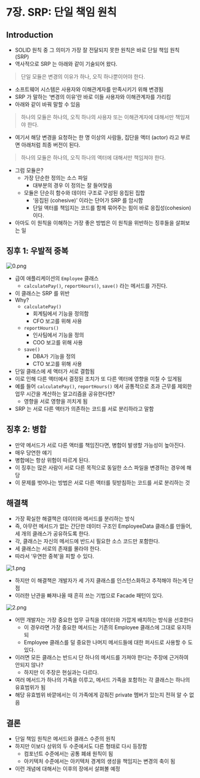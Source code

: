 # 7장. SRP: 단일 책임 원칙

## Introduction

- SOLID 원칙 중 그 의미가 가장 잘 전달되지 못한 원칙은 바로 단일 책임 원칙 (SRP)
- 역사적으로 SRP 는 아래와 같이 기술되어 왔다.

> 단일 모듈은 변경의 이유가 하나, 오직 하나뿐이어야 한다.

- 소프트웨어 시스템은 사용자와 이해관계자를 만족시키기 위해 변경됨
- SRP 가 말하는 ‘변경의 이유’란 바로 이들 사용자와 이해관계자를 가리킴
- 아래와 같이 바꿔 말할 수 있음

> 하나의 모듈은 하나의, 오직 하나의 사용자 또는 이해관계자에 대해서만 책임져야 한다.

- 여기서 해당 변경을 요청하는 한 명 이상의 사람들, 집단을 액터 (actor) 라고 부르면 아래처럼 최종 버전이 된다.

> 하나의 모듈은 하나의, 오직 하나의 액터에 대해서만 책임져야 한다.

- 그럼 모듈은?
  - 가장 단순한 정의는 소스 파일
    - 대부분의 경우 이 정의는 잘 들어맞음
  - 모듈은 단순히 함수와 데이터 구조로 구성된 응집된 집합
    - ‘응집된 (cohesive)’ 이라는 단어가 SRP 를 암시함
    - 단일 액터를 책임지는 코드를 함께 묶어주는 힘이 바로 응집성(cohesion) 이다.
- 아마도 이 원칙을 이해하는 가장 좋은 방법은 이 원칙을 위반하는 징후들을 살펴보는 일

## 징후 1: 우발적 중복

![0.png](/clean-architecture/img/chapter07/zhoon/0.png)

- 급여 애플리케이션의 `Employee` 클래스
  - `calculatePay()`, `reportHours()`, `save()` 라는 메서드를 가진다.
- 이 클래스는 SRP 를 위반
- Why?
  - `calculatePay()`
    - 회계팀에서 기능을 정의함
    - CFO 보고를 위해 사용
  - `reportHours()`
    - 인사팀에서 기능을 정의
    - COO 보고를 위해 사용
  - `save()`
    - DBA가 기능을 정의
    - CTO 보고를 위해 사용
- 단일 클래스에 세 액터가 서로 결합됨
- 이로 인해 다른 액터에서 결정된 조치가 또 다른 액터에 영향을 미칠 수 있게됨
- 예를 들어 `calculatePay()`, `reportHours()` 에서 공통적으로 초과 근무를 제외한 업무 시간을 계산하는 알고리즘을 공유한다면?
  - 영향을 서로 영향을 끼치게 됨
- SRP 는 서로 다른 액터가 의존하는 코드를 서로 분리하라고 말함

## 징후 2: 병합

- 만약 메서드가 서로 다른 액터를 책임진다면, 병합이 발생할 가능성이 높아진다.
- 매우 당연한 얘기
- 병합에는 항상 위험이 따르게 된다.
- 이 징후는 많은 사람이 서로 다른 목적으로 동일한 소스 파일을 변경하는 경우에 해당
- 이 문제를 벗어나는 방법은 서로 다른 액터를 뒷받침하는 코드를 서로 분리하는 것

## 해결책

- 가장 확실한 해결책은 데이터와 메서드를 분리하는 방식
- 즉, 아무런 메서드가 없는 간단한 데이터 구조인 EmployeeData 클래스를 만들어, 세 개의 클래스가 공유하도록 한다.
- 각, 클래스는 자신의 메서드에 반드시 필요한 소스 코드만 포함한다.
- 세 클래스는 서로의 존재를 몰라야 한다.
- 따라서 ‘우연한 중복’을 피할 수 있다.

![1.png](/clean-architecture/img/chapter07/zhoon/1.png)

- 하지만 이 해결책은 개발자가 세 가지 클래스를 인스턴스화하고 추적해야 하는게 단점
- 이러한 난관을 빠져나올 때 흔히 쓰는 기법으로 Facade 패턴이 있다.

![2.png](/clean-architecture/img/chapter07/zhoon/2.png)

- 어떤 개발자는 가장 중요한 업무 규칙을 데이터와 가깝게 배치하는 방식을 선호한다
  - 이 경우라면 가장 중요한 메서드는 기존의 Employee 클래스에 그대로 유지하되
  - Employee 클래스를 덜 중요한 나머지 메서드들에 대한 퍼사드로 사용할 수 도 있다.
- 이러면 모든 클래스는 반드시 단 하나의 메서드를 가져야 한다는 주장에 근거하여 안되지 않나?
  - 하지만 이 주장은 현실과는 다르다.
- 여러 메서드가 하나의 가족을 이루고, 메서드 가족을 포함하는 각 클래스는 하나의 유효범위가 됨
- 해당 유효범위 바깥에서는 이 가족에게 감춰진 private 멤버가 있는지 전혀 알 수 없음

## 결론

- 단일 책임 원칙은 메서드와 클래스 수준의 원칙
- 하지만 이보다 상위의 두 수준에서도 다른 형태로 다시 등장함
  - 컴포넌트 수준에서는 공통 폐쇄 원칙이 됨
  - 아키텍처 수준에서는 아키텍처 경계의 생성을 책임지는 변경의 축이 됨
- 이런 개념에 대해서는 이후의 장에서 살펴볼 예정
